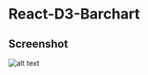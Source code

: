 # React-D3-Barchart

## Screenshot
![alt text](https://github.com/crystalmanner/react-d3-barchart/blob/master/Screenshot.png)
